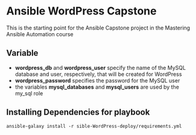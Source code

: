 # Ansible WordPress Capstone

This is the starting point for the Ansible Capstone project in the Mastering Ansible Automation course

## Variable

- **wordpress_db** and **wordpress_user** specify the name of the MySQL database and user, respectively, that will be created for WordPress
- **wordpress_password** specifies the password for the MySQL user
- the variables **mysql_databases** and **mysql_users** are used by the my_sql role

## Installing Dependencies for playbook

    ansible-galaxy install -r sible-WordPress-deploy/requirements.yml 



